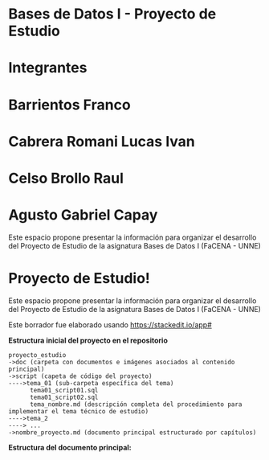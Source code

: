 # Bases de Datos I - Proyecto de Estudio

# Integrantes 
# Barrientos Franco
# Cabrera Romani Lucas Ivan
# Celso Brollo Raul
# Agusto Gabriel Capay

Este espacio propone presentar la información para organizar el desarrollo del Proyecto de Estudio de la asignatura Bases de Datos I (FaCENA - UNNE)


# Proyecto de Estudio!

Este espacio propone presentar la información para organizar el desarrollo del Proyecto de Estudio de la asignatura Bases de Datos I (FaCENA - UNNE)

Este borrador fue elaborado usando https://stackedit.io/app#

**Estructura inicial del proyecto en el repositorio**

    proyecto_estudio
    ->doc (carpeta con documentos e imágenes asociados al contenido principal)
    ->script (capeta de código del proyecto)
	---->tema_01 (sub-carpeta específica del tema)
		  tema01_script01.sql
		  tema01_script02.sql
		  tema_nombre.md (descripción completa del procedimiento para implementar el tema técnico de estudio)
	---->tema_2
	----> ...
    ->nombre_proyecto.md (documento principal estructurado por capítulos)
    
**Estructura del documento principal:**
